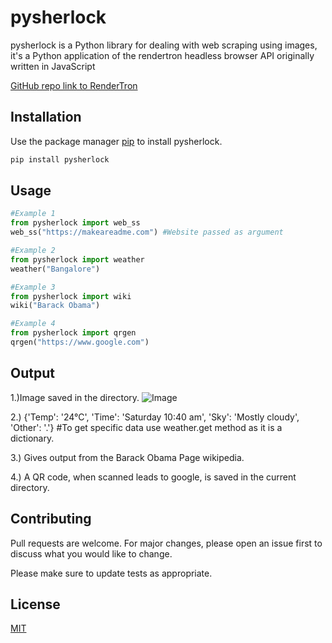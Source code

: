 # pysherlock

pysherlock is a Python library for dealing with web scraping using images, it's a Python application of the rendertron headless browser API originally written in JavaScript

[GitHub repo link to RenderTron](https://github.com/GoogleChrome/rendertron)
## Installation

Use the package manager [pip](https://pip.pypa.io/en/stable/) to install pysherlock.

```bash
pip install pysherlock
```

## Usage

```python
#Example 1
from pysherlock import web_ss
web_ss("https://makeareadme.com") #Website passed as argument

#Example 2
from pysherlock import weather
weather("Bangalore")

#Example 3
from pysherlock import wiki
wiki("Barack Obama")

#Example 4
from pysherlock import qrgen
qrgen("https://www.google.com")
```
## Output

1.)Image saved in the directory.
![Image](https://www.online-convert.com/downloadfile/774e33dc-f681-4be7-be1d-75e000988b6e/a200f859-e1ac-4915-89a8-33d64ef7cc78)

2.) {'Temp': '24°C', 'Time': 'Saturday 10:40 am', 'Sky': 'Mostly cloudy', 'Other': '.'} #To get specific data use weather.get method as it is a dictionary.

3.) Gives output from the Barack Obama Page wikipedia.

4.) A QR code, when scanned leads to google, is saved in the current directory.

## Contributing
Pull requests are welcome. For major changes, please open an issue first to discuss what you would like to change.

Please make sure to update tests as appropriate.

## License
[MIT](https://choosealicense.com/licenses/mit/)